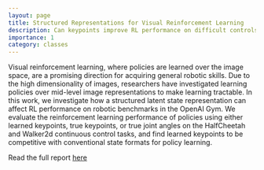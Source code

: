 ```yaml
---
layout: page
title: Structured Representations for Visual Reinforcement Learning
description: Can keypoints improve RL performance on difficult controls tasks? Class project for CIS 520 - Machine Learning
importance: 1
category: classes
---
```

Visual reinforcement learning, where policies are learned over the image space, are a promising direction for acquiring general robotic skills. Due to the high dimensionality of images, researchers have investigated learning policies over mid-level image representations to make learning tractable. In this work, we investigate how a structured latent state representation can affect RL performance on robotic benchmarks in the OpenAI Gym. We evaluate the reinforcement learning performance of policies using either learned keypoints, true keypoints, or true joint angles on the HalfCheetah and Walker2d continuous control tasks, and find learned keypoints to be competitive with conventional state formats for policy learning.

Read the full report [here](/assets/pdf/cis_520_project.pdf)
